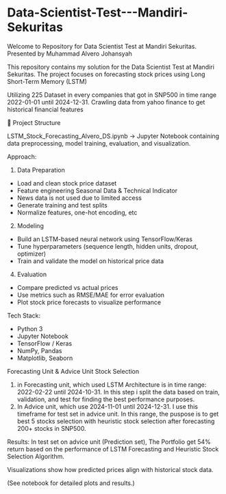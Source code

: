 # Data-Scientist-Test---Mandiri-Sekuritas
Welcome to Repository for Data Scientist Test at Mandiri Sekuritas. Presented by Muhammad Alvero Johansyah

This repository contains my solution for the Data Scientist Test at Mandiri Sekuritas.
The project focuses on forecasting stock prices using Long Short-Term Memory (LSTM)

Utilizing 225 Dataset in every companies that got in SNP500 in time range 2022-01-01 until 2024-12-31. Crawling data from yahoo finance to get historical financial features

📂 Project Structure

LSTM_Stock_Forecasting_Alvero_DS.ipynb → Jupyter Notebook containing data preprocessing, model training, evaluation, and visualization.

Approach: 

1. Data Preparation
- Load and clean stock price dataset
- Feature engineering Seasonal Data & Technical Indicator
- News data is not used due to limited access
- Generate training and test splits
- Normalize features, one-hot encoding, etc

2. Modeling
- Build an LSTM-based neural network using TensorFlow/Keras
- Tune hyperparameters (sequence length, hidden units, dropout, optimizer)
- Train and validate the model on historical price data

4. Evaluation
- Compare predicted vs actual prices
- Use metrics such as RMSE/MAE for error evaluation
- Plot stock price forecasts to visualize performance

Tech Stack:
- Python 3
- Jupyter Notebook
- TensorFlow / Keras
- NumPy, Pandas
- Matplotlib, Seaborn

Forecasting Unit & Advice Unit Stock Selection
1. in Forecasting unit, which used LSTM Architecture is in time range: 2022-02-22 until 2024-10-31. In this step i split the data based on train, validation, and test for finding the best performance purposes.
2. In Advice unit, which use 2024-11-01 until 2024-12-31. I use this timeframe for test set in advice unit. In this range, the puspose is to get best 5 stocks selection with heuristic stock selection after forecasting 200+ stocks in SNP500.

Results:
In test set on advice unit (Prediction set), The Portfolio get 54% return based on the performance of LSTM Forecasting and Heuristic Stock Selection Algorithm.

Visualizations show how predicted prices align with historical stock data.

(See notebook for detailed plots and results.)
